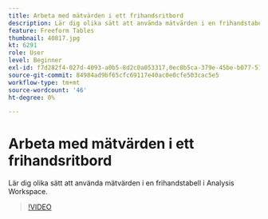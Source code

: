 ```yaml
---
title: Arbeta med mätvärden i ett frihandsritbord
description: Lär dig olika sätt att använda mätvärden i en frihandstabell i Analysis Workspace.
feature: Freeform Tables
thumbnail: 40817.jpg
kt: 6291
role: User
level: Beginner
exl-id: f7d282f4-027d-4093-a0b5-8d2c0a053317,0ec8b5ca-379e-45be-b077-514af318f42a
source-git-commit: 84984ad9bf65cfc69117e40ac0e0cfe503cac5e5
workflow-type: tm+mt
source-wordcount: '46'
ht-degree: 0%

---
```


# Arbeta med mätvärden i ett frihandsritbord

Lär dig olika sätt att använda mätvärden i en frihandstabell i Analysis Workspace.

>[!VIDEO](https://video.tv.adobe.com/v/40817/?quality=12&learn=on)
